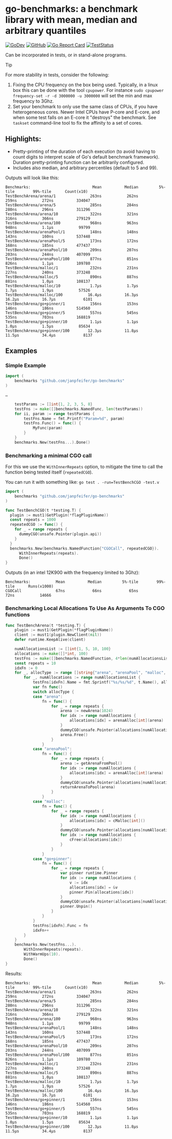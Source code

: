# go-benchmarks: a benchmark library with mean, median and arbitrary quantiles

[![GoDev](https://img.shields.io/badge/go.dev-reference-007d9c?logo=go&logoColor=white)](https://pkg.go.dev/github.com/janpfeifer/go-benchmarks)
[![GitHub](https://img.shields.io/github/license/janpfeifer/go-benchmarks)](https://github.com/Kwynto/gosession/blob/master/LICENSE)
[![Go Report Card](https://goreportcard.com/badge/github.com/janpfeifer/go-benchmarks)](https://goreportcard.com/report/github.com/janpfeifer/go-benchmarks)
[![TestStatus](https://github.com/janpfeifer/go-benchmarks/actions/workflows/go.yaml/badge.svg)](https://github.com/janpfeifer/go-benchmarks/actions/workflows/go.yaml)

Can be incorporated in tests, or in stand-alone programs.

> [!Tip]
> For more stability in tests, consider the following:
> 
> 1. Fixing the CPU frequency on the box being used. Typically, in a linux box this can be done with the tool `cpupower`.
>    For instance `sudo cpupower frequency-set -r -d 3000000 -u 3000000` will set the min and max frequency to 3Ghz.
> 2. Set your benchmark to only use the same class of CPUs, if you have heterogeneous cores. Newer Intel CPUs have P-core and E-core,
>    and when some test falls on an E-core it "destroys" the benchmark. See `taskset` command-line tool to fix the affinity to a
>    set of cores.

## Highlights:

* Pretty-printing of the duration of each execution (to avoid having to count
  digits to interpret scale of Go's default benchmark framework).
  Duration pretty-printing function can be arbitrarily configured.
* Includes also median, and arbitrary percentiles (default to 5 and 99).

Outputs will look like this:

```
Benchmarks:                           Mean          Median         5%-tile        99%-tile      Count(x10)
TestBenchArena/arena/1               263ns           262ns           259ns           272ns          334047
TestBenchArena/arena/5               285ns           284ns           280ns           296ns          311296
TestBenchArena/arena/10              322ns           321ns           316ns           366ns          279129
TestBenchArena/arena/100             968ns           963ns           948ns           1.1µs           99799                                              
TestBenchArena/arenaPool/1           148ns           148ns           143ns           160ns          537448
TestBenchArena/arenaPool/5           173ns           172ns           168ns           185ns          477437
TestBenchArena/arenaPool/10          209ns           207ns           203ns           244ns          407099
TestBenchArena/arenaPool/100         877ns           851ns           826ns           1.1µs          109780
TestBenchArena/malloc/1              232ns           231ns           227ns           240ns          373248
TestBenchArena/malloc/5              890ns           887ns           881ns           1.0µs          108137
TestBenchArena/malloc/10             1.7µs           1.7µs           1.7µs           1.9µs           57526
TestBenchArena/malloc/100           16.4µs          16.3µs          16.2µs          16.7µs            6101
TestBenchArena/go+pinner/1           156ns           153ns           146ns           186ns          514560
TestBenchArena/go+pinner/5           557ns           545ns           535ns           703ns          168819
TestBenchArena/go+pinner/10          1.1µs           1.1µs           1.0µs           1.5µs           85634
TestBenchArena/go+pinner/100        12.3µs          11.8µs          11.5µs          34.4µs            8137
```

## Examples

### Simple Example

```go
import (
    benchmarks "github.com/janpfeifer/go-benchmarks"
)

…

	testParams := []int{1, 2, 3, 5, 8}
	testFns := make([]benchmarks.NamedFunc, len(testParams))
	for ii, param := range testParams {
		testFns.Name = fmt.Printf("Param=%d", param)
		testFns.Func() = func() {
			MyFunc(param)
		}
	}
	benchmarks.New(testFns...).Done()
```


### Benchmarking a minimal CGO call

For this we use the `WithInnerRepeats` option, to mitigate the time to call the function being tested itself
(`repeatedCGO`).

You can run it with something like: `go test . -run=TestBenchCGO -test.v`

```go
import (
    benchmarks "github.com/janpfeifer/go-benchmarks"
)

func TestBenchCGO(t *testing.T) {
  plugin := must1(GetPlugin(*flagPluginName))
  const repeats = 1000
  repeatedCGO := func() {
    for _ = range repeats {
      dummyCGO(unsafe.Pointer(plugin.api))
    }
  }
  benchmarks.New(benchmarks.NamedFunction{"CGOCall", repeatedCGO}).
      WithInnerRepeats(repeats).
	  Done()
}
```

Outputs (in an intel 12K900 with the frequency limited to 3Ghz):

```
Benchmarks:           Mean          Median         5%-tile        99%-tile      Runs(x1000)
CGOCall               67ns            66ns            65ns            72ns           14666
```

### Benchmarking Local Allocations To Use As Arguments To CGO functions

```go
func TestBenchArena(t *testing.T) {
	plugin := must1(GetPlugin(*flagPluginName))
	client := must1(plugin.NewClient(nil))
	defer runtime.KeepAlive(client)

	numAllocationsList := []int{1, 5, 10, 100}
	allocations := make([]*int, 100)
	testFns := make([]benchmarks.NamedFunction, 4*len(numAllocationsList))
	const repeats = 10
	idxFn := 0
	for _, allocType := range []string{"arena", "arenaPool", "malloc", "go+pinner"} {
		for _, numAllocations := range numAllocationsList {
			testFns[idxFn].Name = fmt.Sprintf("%s/%s/%d", t.Name(), allocType, numAllocations)
			var fn func()
			switch allocType {
			case "arena":
				fn = func() {
					for _ = range repeats {
						arena := newArena(1024)
						for idx := range numAllocations {
							allocations[idx] = arenaAlloc[int](arena)
						}
						dummyCGO(unsafe.Pointer(allocations[numAllocations-1]))
						arena.Free()
					}
				}
			case "arenaPool":
				fn = func() {
					for _ = range repeats {
						arena := getArenaFromPool()
						for idx := range numAllocations {
							allocations[idx] = arenaAlloc[int](arena)
						}
						dummyCGO(unsafe.Pointer(allocations[numAllocations-1]))
						returnArenaToPool(arena)
					}
				}
			case "malloc":
				fn = func() {
					for _ = range repeats {
						for idx := range numAllocations {
							allocations[idx] = cMalloc[int]()
						}
						dummyCGO(unsafe.Pointer(allocations[numAllocations-1]))
						for idx := range numAllocations {
							cFree(allocations[idx])
						}
					}
				}
			case "go+pinner":
				fn = func() {
					for _ = range repeats {
						var pinner runtime.Pinner
						for idx := range numAllocations {
							v := idx
							allocations[idx] = &v
							pinner.Pin(allocations[idx])
						}
						dummyCGO(unsafe.Pointer(allocations[numAllocations-1]))
						pinner.Unpin()
					}
				}
			}
			testFns[idxFn].Func = fn
			idxFn++
		}
	}
	benchmarks.New(testFns...).
		WithInnerRepeats(repeats).
		WithWarmUps(10).
		Done()
}
```

Results:

```
Benchmarks:                           Mean          Median         5%-tile        99%-tile      Count(x10)
TestBenchArena/arena/1               263ns           262ns           259ns           272ns          334047
TestBenchArena/arena/5               285ns           284ns           280ns           296ns          311296
TestBenchArena/arena/10              322ns           321ns           316ns           366ns          279129
TestBenchArena/arena/100             968ns           963ns           948ns           1.1µs           99799                                              
TestBenchArena/arenaPool/1           148ns           148ns           143ns           160ns          537448
TestBenchArena/arenaPool/5           173ns           172ns           168ns           185ns          477437
TestBenchArena/arenaPool/10          209ns           207ns           203ns           244ns          407099
TestBenchArena/arenaPool/100         877ns           851ns           826ns           1.1µs          109780
TestBenchArena/malloc/1              232ns           231ns           227ns           240ns          373248
TestBenchArena/malloc/5              890ns           887ns           881ns           1.0µs          108137
TestBenchArena/malloc/10             1.7µs           1.7µs           1.7µs           1.9µs           57526
TestBenchArena/malloc/100           16.4µs          16.3µs          16.2µs          16.7µs            6101
TestBenchArena/go+pinner/1           156ns           153ns           146ns           186ns          514560
TestBenchArena/go+pinner/5           557ns           545ns           535ns           703ns          168819
TestBenchArena/go+pinner/10          1.1µs           1.1µs           1.0µs           1.5µs           85634
TestBenchArena/go+pinner/100        12.3µs          11.8µs          11.5µs          34.4µs            8137
```

